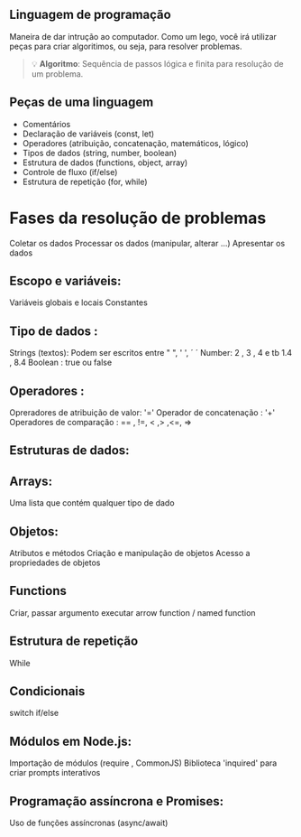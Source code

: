 ## Linguagem de programação

Maneira de dar intrução ao computador.
Como um lego, você irá utilizar peças para criar algoritimos, ou seja, para resolver problemas.

> 💡 **Algoritmo**: Sequência de passos lógica e finita para resolução de um problema.

## Peças de uma linguagem

- Comentários
- Declaração de variáveis (const, let)
- Operadores (atribuição, concatenação, matemáticos, lógico)
- Tipos de dados (string, number, boolean)
- Estrutura de dados (functions, object, array)
- Controle de fluxo (if/else)
- Estrutura de repetição (for, while)

# Fases da resolução de problemas 

Coletar os dados
Processar os dados (manipular, alterar ...)
Apresentar os dados

## Escopo e variáveis:

Variáveis globais e locais
Constantes

## Tipo de dados : 

Strings (textos): Podem ser escritos entre " ", ' ', ´ ´
Number: 2 , 3 , 4 e tb 1.4 , 8.4
Boolean : true ou false

## Operadores :

Opreradores de atribuição de valor: '='
Operador de concatenação : '+'
Operadores de comparação : == , !=, < ,> ,<=, =>

## Estruturas de dados:

## Arrays:

Uma lista que contém qualquer tipo de dado

## Objetos:

Atributos e métodos
Criação e manipulação de objetos
Acesso a propriedades de objetos

## Functions

Criar, passar argumento
executar
arrow function / named function

## Estrutura de repetição

While

## Condicionais

switch
if/else

## Módulos em Node.js:

Importação de módulos (require , CommonJS)
Biblioteca 'inquired' para criar prompts interativos 

## Programação assíncrona e Promises:

Uso de funções assíncronas (async/await)